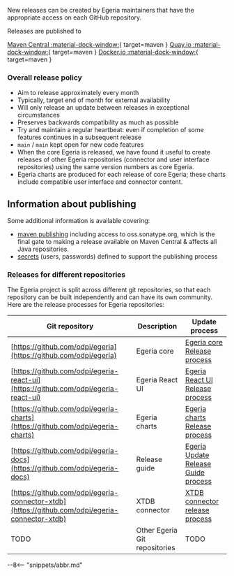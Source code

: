<!-- SPDX-License-Identifier: CC-BY-4.0 -->
<!-- Copyright Contributors to the Egeria project 2020. -->

New releases can be created by Egeria maintainers that have the appropriate access on each GitHub repository.

Releases are published to

[Maven Central :material-dock-window:](https://oss.sonatype.org){ target=maven }
[Quay.io :material-dock-window:](https://quay.io/odpi){ target=maven }
[Docker.io :material-dock-window:](https://docker.io/odpi){ target=maven }


### Overall release policy

- Aim to release approximately every month
- Typically, target end of month for external availability
- Will only release an update between releases in exceptional circumstances
- Preserves backwards compatibility as much as possible
- Try and maintain a regular heartbeat: even if completion of some features continues in a subsequent release
- `main` / `main` kept open for new code features
- When the core Egeria is released, we have found it useful to create releases of other Egeria repositories (connector and user interface repositories) using the same version numbers as core Egeria. 
- Egeria charts are produced for each release of core Egeria; these charts include compatible user interface and connector content.    

## Information about publishing

Some additional information is available covering:

- [maven publishing](maven-publish.md) including access to oss.sonatype.org, which is the final gate to making a release available on Maven Central & affects all Java repositories.
- [secrets](secrets.md) (users, passwords) defined to support the publishing process

### Releases for different repositories 

The Egeria project is split across different git repositories, so that each repository can be built independently and can have its own community.
Here are the release processes for Egeria repositories:


| Git repository | Description | Update process |
| ----------- | ----------- | -------------- |
| [https://github.com/odpi/egeria](https://github.com/odpi/egeria) | Egeria core | [Egeria core Release process](/guides/contributor/release-process/egeria-core-release)  |
| [https://github.com/odpi/egeria-react-ui](https://github.com/odpi/egeria-react-ui)  | Egeria React UI        | [Egeria React UI Release process](/guides/contributor/release-process/egeria-react-ui-release)| 
| [https://github.com/odpi/egeria-charts](https://github.com/odpi/egeria-charts)  | Egeria charts | [Egeria charts Release process](/guides/contributor/release-process/egeria-charts-release) |
| [https://github.com/odpi/egeria-docs](https://github.com/odpi/egeria-docs)  | Release guide | [Egeria Update Release Guide process](/guides/contributor/release-process/egeria-charts-release) |
| [https://github.com/odpi/egeria-connector-xtdb](https://github.com/odpi/egeria-connector-xtdb)  | XTDB connector | [XTDB connector release process](/guides/contributor/release-process/egeria-connector-xtdb-release) |
| TODO | Other Egeria Git repositories | TODO |




--8<-- "snippets/abbr.md"
